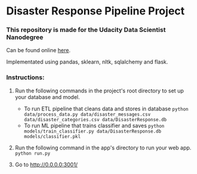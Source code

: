 # Disaster Response Pipeline Project

### This repository is made for the Udacity Data Scientist Nanodegree

Can be found online [here](https://github.com/sijmenw/udacity-disaster-response).

Implementated using pandas, sklearn, nltk, sqlalchemy and flask.

### Instructions:

1. Run the following commands in the project's root directory to set up your database and model.

    - To run ETL pipeline that cleans data and stores in database
        `python data/process_data.py data/disaster_messages.csv data/disaster_categories.csv data/DisasterResponse.db`
    - To run ML pipeline that trains classifier and saves
        `python models/train_classifier.py data/DisasterResponse.db models/classifier.pkl`

2. Run the following command in the app's directory to run your web app.
    `python run.py`

3. Go to http://0.0.0.0:3001/
